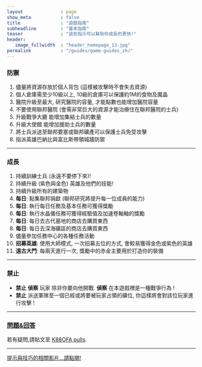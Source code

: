 ```yaml
---
layout              : page
show_meta           : false
title               : "遊戲指南"
subheadline         : "基本指南"
teaser              : "這些指示可以幫助你成長的更快!"
header:
   image_fullwidth  : "header_homepage_13.jpg"
permalink           : "/guides/game-guides_zh/"
---
```

### 防禦
1. 儘量將資源存放於個人背包 (這樣被攻擊時不會失去資源)
2. 個人倉庫需至少10級以上, 10級的倉庫可以保護約1M的食物及魔晶
3. 醫院升級至最大, 研究醫院的容量, 才能點數也能增加醫院容量
4. 不要使用聯邦醫院 (會需非常巨大的資源才能治療住在聯邦醫院的士兵)
5. 升級戰爭大廳 能增加集結士兵的數量
6. 升級大使館 能增加援助士兵的數量
7. 將士兵派送至聯邦要塞或聯邦礦產可以保護士兵免受攻擊
8. 指派英雄巴納比與富比斯帶領城牆防禦

---
### 成長
1. 持續訓練士兵 (永遠不要停下來)!
2. 持續升級 (紫色與金色) 英雄及他們的技能!
3. 持續升級所有的建築物
4. **每日**: 點集聯邦捐獻 (聯邦研究將提升每一位成員的能力)
5. **每日**: 執行每日任務及基本任務可獲得獎勵
6. **每日**: 執行水晶儀任務可獲得經驗值及加速卷軸軸的獎勵
7. **每日**: 每日去古代墓地的商店去購買東西
8. **每日**: 每日去深海礦區的商店去購買東西
9. 儘量參加任務中心的各種任務活動
10. **招募英雄**: 使用大師模式, 一次招募五位的方式, 會較易獲得金色或紫色的英雄
11. **遠古大門**: 每兩天進行一次, 獎勵中的赤金主要用於打造你的裝備

---
### 禁止 
* **禁止** **偵察** 玩家 除非你要向他開戰. **偵察** 在本遊戲裡是一種戰爭行為 !
* **禁止** 派送軍隊至一個已經或將要被玩家占領的礦位, 你這樣將會對該位玩家進行攻擊 !

---
### [問題&回答](https://rkuo2023.github.io/K75TML/design/mediaelement_js/)
若有疑問,請貼文至 [K88OFA pulls](https://github.com/rkuo2023/K88OFA/pulls).<br>

---
<a class="radius button small" href="{{ site.url }}{{ site.baseurl }}/design/mediaelement_js/">提示與技巧的相關影片...請點閱!</a>

